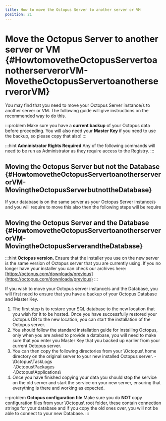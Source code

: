 ```yaml
---
title: How to move the Octopus Server to another server or VM
position: 21
---
```


# Move the Octopus Server to another server or VM {#HowtomovetheOctopusServertoanotherserverorVM-MovetheOctopusServertoanotherserverorVM}

You may find that you need to move your Octopus Server instance/s to another server or VM. The following guide will give instructions on the recommended way to do this.

:::problem
Make sure you have a **current backup** of your Octopus data before proceeding. You will also need your **Master Key** if you need to use the backup, so please copy that also!
:::

:::hint
**Administrator Rights Required**
Any of the following commands will need to be run as Administrator as they require access to the Registry.
:::

## Moving the Octopus Server but not the Database {#HowtomovetheOctopusServertoanotherserverorVM-MovingtheOctopusServerbutnottheDatabase}

If your database is on the same server as your Octopus Server instance/s and you will require to move this also then the following steps will be require

## Moving the Octopus Server and the Database {#HowtomovetheOctopusServertoanotherserverorVM-MovingtheOctopusServerandtheDatabase}

:::hint
**Octopus version.**
Ensure that the installer you use on the new server is the same version of Octopus server that you are currently using. If you no longer have your installer you can check our archives here: [https://octopus.com/downloads/previous](https://octopus.com/downloads/previous)
:::

If you wish to move your Octopus server instance/s and the Database, you will first need to ensure that you have a backup of your Octopus Database and Master Key.

1. The first step is to restore your SQL database to the new location that you wish for it to be hosted. Once you have successfully restored your Octopus DB to the new location, you can start the installation of the Octopus server.
2. You should follow the standard installation guide for installing Octopus, only when you are asked to provide a database, you will need to make sure that you enter you Master Key that you backed up earlier from your current Octopus server.
3. You can then copy the following directories from your \Octopus\ home directory on the original server to your new installed Octopus server.
-\Octopus\TaskLogs\
-\Octopus\Packages\
-\Octopus\Applications\
4. Once you have finished copying your data you should stop the service on the old server and start the service on your new server, ensuring that everything is there and working as expected.

:::problem
**Octopus configuration file**
Make sure you do **NOT** copy configuration files from your \Octopus\ root folder, these contain connection strings for your database and if you copy the old ones over, you will not be able to connect to your new Database.
:::
